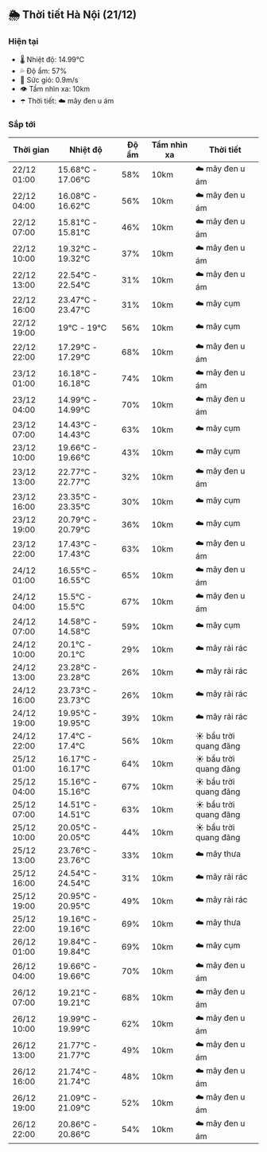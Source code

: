 ## 🌦️ Thời tiết Hà Nội (21/12)

### Hiện tại

- 🌡️ Nhiệt độ: 14.99℃
- 💦 Độ ẩm: 57%
- 💨 Sức gió: 0.9m/s
- 👁️ Tầm nhìn xa: 10km
- ☂️ Thời tiết: ☁️ mây đen u ám

### Sắp tới

| Thời gian | Nhiệt độ | Độ ẩm | Tầm nhìn xa | Thời tiết |
| --- | --- | --- | --- | --- |
| 22/12 01:00 | 15.68℃ - 17.06℃ | 58% | 10km | ☁️ mây đen u ám |
| 22/12 04:00 | 16.08℃ - 16.62℃ | 56% | 10km | ☁️ mây đen u ám |
| 22/12 07:00 | 15.81℃ - 15.81℃ | 46% | 10km | ☁️ mây đen u ám |
| 22/12 10:00 | 19.32℃ - 19.32℃ | 37% | 10km | ☁️ mây đen u ám |
| 22/12 13:00 | 22.54℃ - 22.54℃ | 31% | 10km | ☁️ mây đen u ám |
| 22/12 16:00 | 23.47℃ - 23.47℃ | 31% | 10km | ☁️ mây cụm |
| 22/12 19:00 | 19℃ - 19℃ | 56% | 10km | ☁️ mây cụm |
| 22/12 22:00 | 17.29℃ - 17.29℃ | 68% | 10km | ☁️ mây đen u ám |
| 23/12 01:00 | 16.18℃ - 16.18℃ | 74% | 10km | ☁️ mây đen u ám |
| 23/12 04:00 | 14.99℃ - 14.99℃ | 70% | 10km | ☁️ mây đen u ám |
| 23/12 07:00 | 14.43℃ - 14.43℃ | 63% | 10km | ☁️ mây cụm |
| 23/12 10:00 | 19.66℃ - 19.66℃ | 43% | 10km | ☁️ mây cụm |
| 23/12 13:00 | 22.77℃ - 22.77℃ | 32% | 10km | ☁️ mây đen u ám |
| 23/12 16:00 | 23.35℃ - 23.35℃ | 30% | 10km | ☁️ mây cụm |
| 23/12 19:00 | 20.79℃ - 20.79℃ | 36% | 10km | ☁️ mây cụm |
| 23/12 22:00 | 17.43℃ - 17.43℃ | 63% | 10km | ☁️ mây đen u ám |
| 24/12 01:00 | 16.55℃ - 16.55℃ | 65% | 10km | ☁️ mây đen u ám |
| 24/12 04:00 | 15.5℃ - 15.5℃ | 67% | 10km | ☁️ mây đen u ám |
| 24/12 07:00 | 14.58℃ - 14.58℃ | 59% | 10km | ☁️ mây cụm |
| 24/12 10:00 | 20.1℃ - 20.1℃ | 29% | 10km | ☁️ mây rải rác |
| 24/12 13:00 | 23.28℃ - 23.28℃ | 26% | 10km | ☁️ mây rải rác |
| 24/12 16:00 | 23.73℃ - 23.73℃ | 26% | 10km | ☁️ mây rải rác |
| 24/12 19:00 | 19.95℃ - 19.95℃ | 39% | 10km | ☁️ mây rải rác |
| 24/12 22:00 | 17.4℃ - 17.4℃ | 56% | 10km | ☀️ bầu trời quang đãng |
| 25/12 01:00 | 16.17℃ - 16.17℃ | 64% | 10km | ☀️ bầu trời quang đãng |
| 25/12 04:00 | 15.16℃ - 15.16℃ | 67% | 10km | ☀️ bầu trời quang đãng |
| 25/12 07:00 | 14.51℃ - 14.51℃ | 63% | 10km | ☀️ bầu trời quang đãng |
| 25/12 10:00 | 20.05℃ - 20.05℃ | 44% | 10km | ☀️ bầu trời quang đãng |
| 25/12 13:00 | 23.76℃ - 23.76℃ | 33% | 10km | ☁️ mây thưa |
| 25/12 16:00 | 24.54℃ - 24.54℃ | 31% | 10km | ☁️ mây rải rác |
| 25/12 19:00 | 20.95℃ - 20.95℃ | 49% | 10km | ☁️ mây rải rác |
| 25/12 22:00 | 19.16℃ - 19.16℃ | 69% | 10km | ☁️ mây thưa |
| 26/12 01:00 | 19.84℃ - 19.84℃ | 69% | 10km | ☁️ mây cụm |
| 26/12 04:00 | 19.66℃ - 19.66℃ | 70% | 10km | ☁️ mây đen u ám |
| 26/12 07:00 | 19.21℃ - 19.21℃ | 68% | 10km | ☁️ mây đen u ám |
| 26/12 10:00 | 19.99℃ - 19.99℃ | 62% | 10km | ☁️ mây đen u ám |
| 26/12 13:00 | 21.77℃ - 21.77℃ | 49% | 10km | ☁️ mây đen u ám |
| 26/12 16:00 | 21.74℃ - 21.74℃ | 48% | 10km | ☁️ mây đen u ám |
| 26/12 19:00 | 21.09℃ - 21.09℃ | 52% | 10km | ☁️ mây đen u ám |
| 26/12 22:00 | 20.86℃ - 20.86℃ | 54% | 10km | ☁️ mây đen u ám |
